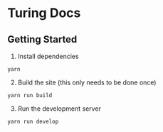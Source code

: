 # Turing Docs

## Getting Started

1. Install dependencies

`yarn`

2. Build the site (this only needs to be done once)

`yarn run build`

3. Run the development server

`yarn run develop`
